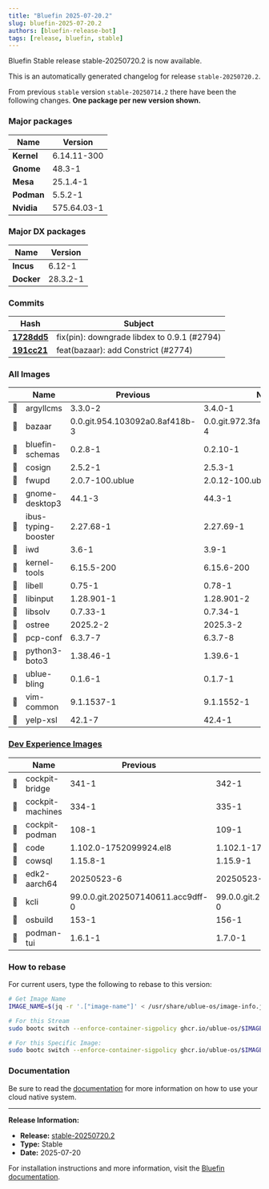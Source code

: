 ```yaml
---
title: "Bluefin 2025-07-20.2"
slug: bluefin-2025-07-20.2
authors: [bluefin-release-bot]
tags: [release, bluefin, stable]
---
```


Bluefin Stable release stable-20250720.2 is now available.

This is an automatically generated changelog for release `stable-20250720.2`.

From previous `stable` version `stable-20250714.2` there have been the following changes. **One package per new version shown.**

### Major packages

| Name       | Version     |
| ---------- | ----------- |
| **Kernel** | 6.14.11-300 |
| **Gnome**  | 48.3-1      |
| **Mesa**   | 25.1.4-1    |
| **Podman** | 5.5.2-1     |
| **Nvidia** | 575.64.03-1 |

### Major DX packages

| Name       | Version  |
| ---------- | -------- |
| **Incus**  | 6.12-1   |
| **Docker** | 28.3.2-1 |

### Commits

| Hash                                                                                               | Subject                                     |
| -------------------------------------------------------------------------------------------------- | ------------------------------------------- |
| **[1728dd5](https://github.com/ublue-os/bluefin/commit/1728dd534b689d21102f3bfe58a024b9dbfbe22b)** | fix(pin): downgrade libdex to 0.9.1 (#2794) |
| **[191cc21](https://github.com/ublue-os/bluefin/commit/191cc2195386711de6091f0247b2867103737a0e)** | feat(bazaar): add Constrict (#2774)         |

### All Images

|     | Name                | Previous                       | New                            |
| --- | ------------------- | ------------------------------ | ------------------------------ |
| 🔄  | argyllcms           | 3.3.0-2                        | 3.4.0-1                        |
| 🔄  | bazaar              | 0.0.git.954.103092a0.8af418b-3 | 0.0.git.972.3fa6ddb7.7bca83c-4 |
| 🔄  | bluefin-schemas     | 0.2.8-1                        | 0.2.10-1                       |
| 🔄  | cosign              | 2.5.2-1                        | 2.5.3-1                        |
| 🔄  | fwupd               | 2.0.7-100.ublue                | 2.0.12-100.ublue               |
| 🔄  | gnome-desktop3      | 44.1-3                         | 44.3-1                         |
| 🔄  | ibus-typing-booster | 2.27.68-1                      | 2.27.69-1                      |
| 🔄  | iwd                 | 3.6-1                          | 3.9-1                          |
| 🔄  | kernel-tools        | 6.15.5-200                     | 6.15.6-200                     |
| 🔄  | libell              | 0.75-1                         | 0.78-1                         |
| 🔄  | libinput            | 1.28.901-1                     | 1.28.901-2                     |
| 🔄  | libsolv             | 0.7.33-1                       | 0.7.34-1                       |
| 🔄  | ostree              | 2025.2-2                       | 2025.3-2                       |
| 🔄  | pcp-conf            | 6.3.7-7                        | 6.3.7-8                        |
| 🔄  | python3-boto3       | 1.38.46-1                      | 1.39.6-1                       |
| 🔄  | ublue-bling         | 0.1.6-1                        | 0.1.7-1                        |
| 🔄  | vim-common          | 9.1.1537-1                     | 9.1.1552-1                     |
| 🔄  | yelp-xsl            | 42.1-7                         | 42.4-1                         |

### [Dev Experience Images](https://docs.projectbluefin.io/bluefin-dx)

|     | Name             | Previous                          | New                               |
| --- | ---------------- | --------------------------------- | --------------------------------- |
| 🔄  | cockpit-bridge   | 341-1                             | 342-1                             |
| 🔄  | cockpit-machines | 334-1                             | 335-1                             |
| 🔄  | cockpit-podman   | 108-1                             | 109-1                             |
| 🔄  | code             | 1.102.0-1752099924.el8            | 1.102.1-1752598767.el8            |
| 🔄  | cowsql           | 1.15.8-1                          | 1.15.9-1                          |
| 🔄  | edk2-aarch64     | 20250523-6                        | 20250523-11                       |
| 🔄  | kcli             | 99.0.0.git.202507140611.acc9dff-0 | 99.0.0.git.202507170819.c6f1c4c-0 |
| 🔄  | osbuild          | 153-1                             | 156-1                             |
| 🔄  | podman-tui       | 1.6.1-1                           | 1.7.0-1                           |

### How to rebase

For current users, type the following to rebase to this version:

```bash
# Get Image Name
IMAGE_NAME=$(jq -r '.["image-name"]' < /usr/share/ublue-os/image-info.json)

# For this Stream
sudo bootc switch --enforce-container-sigpolicy ghcr.io/ublue-os/$IMAGE_NAME:stable

# For this Specific Image:
sudo bootc switch --enforce-container-sigpolicy ghcr.io/ublue-os/$IMAGE_NAME:stable-20250720.2
```

### Documentation

Be sure to read the [documentation](https://docs.projectbluefin.io/) for more information
on how to use your cloud native system.

---

**Release Information:**

- **Release:** [stable-20250720.2](https://github.com/ublue-os/bluefin/releases/tag/stable-20250720.2)
- **Type:** Stable
- **Date:** 2025-07-20

For installation instructions and more information, visit the [Bluefin documentation](https://docs.projectbluefin.io/).
